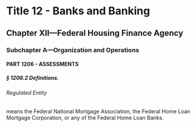 
# Title 12 - Banks and Banking
## Chapter XII—Federal Housing Finance Agency
### Subchapter A—Organization and Operations
#### PART 1206 - ASSESSMENTS
##### § 1206.2 Definitions.
###### Regulated Entity

means the Federal National Mortgage Association, the Federal Home Loan Mortgage Corporation, or any of the Federal Home Loan Banks.

